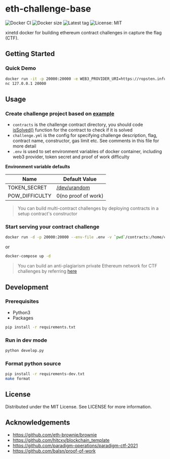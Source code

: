 # eth-challenge-base

![Docker CI](https://img.shields.io/github/workflow/status/chainflag/eth-challenge-base/Docker%20Image%20CI/main)
![Docker size](https://badgen.net/docker/size/chainflag/eth-challenge-base/latest?color=cyan)
![Latest tag](https://badgen.net/github/tag/chainflag/eth-challenge-base)
![License: MIT](https://badgen.net/github/license/chainflag/eth-challenge-base?color=yellow)

xinetd docker for building ethereum contract challenges in capture the flag (CTF).

## Getting Started

### Quick Demo

```bash
docker run -it -p 20000:20000 -e WEB3_PROVIDER_URI=https://ropsten.infura.io/v3/YOUR-PROJECT-ID chainflag/eth-challenge-base:0.9.2
nc 127.0.0.1 20000
```

## Usage

### Create challenge project based on [example](https://github.com/chainflag/eth-challenge-base/tree/main/example)
* `contracts` is the challenge contract directory, you should code [isSolved()](https://github.com/chainflag/eth-challenge-base/blob/main/example/contracts/Example.sol#L18) function for the contract to check if it is solved
* `challenge.yml` is the config for specifying challenge description, flag, contract name, constructor, gas limit etc. See comments in this file for more detail
* `.env` is used to set environment variables of docker container, including web3 provider, token secret and proof of work difficulty

**Environment variable defaults**

| Name              | Default Value
| ----------------- | ----------------------------------
| TOKEN_SECRET      | [/dev/urandom](https://github.com/chainflag/eth-challenge-base/blob/main/entrypoint.sh#L7-L10)
| POW_DIFFICULTY    | 0(no proof of work)

>You can build multi-contract challenges by deploying contracts in a setup contract's constructor

### Start serving your contract challenge
```bash
docker run -d -p 20000:20000 --env-file .env -v `pwd`/contracts:/home/ctf/contracts -v `pwd`/challenge.yml:/home/ctf/challenge.yml chainflag/eth-challenge-base:0.9.2
```

or

```bash
docker-compose up -d
```

> You can build an anti-plagiarism private Ethereum network for CTF challenges by referring [here](https://github.com/chainflag/eth-challenge-base/tree/main/geth)

## Development

### Prerequisites
* Python3
* Packages
```bash
pip install -r requirements.txt
```

### Run in dev mode
```bash
python develop.py
```

### Format python source
```bash
pip install -r requirements-dev.txt
make format
```

## License

Distributed under the MIT License. See LICENSE for more information.

## Acknowledgements

* https://github.com/eth-brownie/brownie
* https://github.com/hitcxy/blockchain_template
* https://github.com/paradigm-operations/paradigm-ctf-2021
* https://github.com/balsn/proof-of-work
